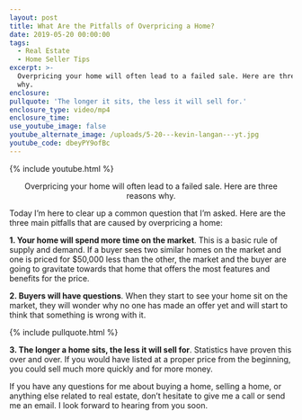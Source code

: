 ```yaml
---
layout: post
title: What Are the Pitfalls of Overpricing a Home?
date: 2019-05-20 00:00:00
tags:
  - Real Estate
  - Home Seller Tips
excerpt: >-
  Overpricing your home will often lead to a failed sale. Here are three reasons
  why.
enclosure:
pullquote: 'The longer it sits, the less it will sell for.'
enclosure_type: video/mp4
enclosure_time:
use_youtube_image: false
youtube_alternate_image: /uploads/5-20---kevin-langan---yt.jpg
youtube_code: dbeyPY9ofBc
---
```


{% include youtube.html %}

<center>Overpricing your home will often lead to a failed sale. Here are three reasons why.</center>

Today I’m here to clear up a common question that I’m asked. Here are the three main pitfalls that are caused by overpricing a home:

**1\. Your home will spend more time on the market**. This is a basic rule of supply and demand. If a buyer sees two similar homes on the market and one is priced for $50,000 less than the other, the market and the buyer are going to gravitate towards that home that offers the most features and benefits for the price.

**2\. Buyers will have questions**. When they start to see your home sit on the market, they will wonder why no one has made an offer yet and will start to think that something is wrong with it.

{% include pullquote.html %}

**3\. The longer a home sits, the less it will sell for**. Statistics have proven this over and over. If you would have listed at a proper price from the beginning, you could sell much more quickly and for more money.

If you have any questions for me about buying a home, selling a home, or anything else related to real estate, don’t hesitate to give me a call or send me an email. I look forward to hearing from you soon.